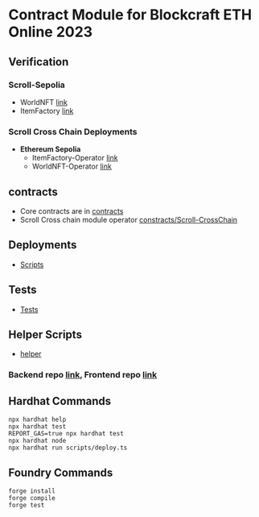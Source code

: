 # Contract Module for Blockcraft ETH Online 2023

## Verification
### Scroll-Sepolia
- WorldNFT [link](https://sepolia.scrollscan.dev/address/0x304Ad60027Bc6A8128E4AE1dE862E86B6cc37154#code)
- ItemFactory [link](https://sepolia.scrollscan.dev/address/0x0C769dd6d69DabD6a4151B579A42E49A54074d62#code)
### Scroll Cross Chain Deployments
- **Ethereum Sepolia**
    - ItemFactory-Operator [link](https://sepolia.etherscan.io/address/0x62A9AA8Eae2BCEBc42b93b73e977AC748EA81e66#code)
    - WorldNFT-Operator [link](https://sepolia.etherscan.io/address/0x4302bFe57631edF12F1969f773B1F0e68348bAc5#code)

## contracts 
 - Core contracts are in [contracts](contracts)
 - Scroll Cross chain module operator [constracts/Scroll-CrossChain](constracts/Scroll-CrossChain)

## Deployments
- [Scripts](scripts)

## Tests
- [Tests](test)

## Helper Scripts
- [helper](helper)

### Backend repo [link](https://github.com/startup-dreamer/backend), Frontend repo [link](https://github.com/startup-dreamer/Blockcraft-Frontend)

## Hardhat Commands
```shell
npx hardhat help
npx hardhat test
REPORT_GAS=true npx hardhat test
npx hardhat node
npx hardhat run scripts/deploy.ts
```

## Foundry Commands
```shell
forge install
forge compile
forge test
```